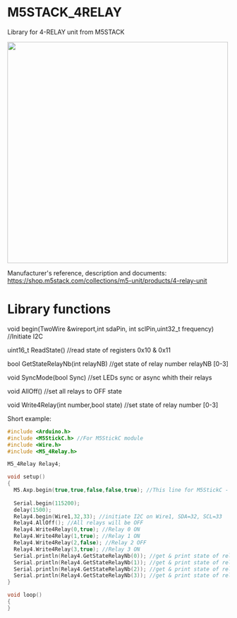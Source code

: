 # M5STACK_4RELAY

Library for 4-RELAY unit from M5STACK

<a href="https://shop.m5stack.com/collections/m5-unit/products/4-relay-unit">
  <img src="https://shop.m5stack.com/cdn/shop/files/1_f75f486a-a5e5-4d05-a42f-c1559137bbac_1200x1200.jpg?v=1684305873" width="500px" />
</a>

Manufacturer's reference, description and documents: https://shop.m5stack.com/collections/m5-unit/products/4-relay-unit

Library functions
=================

void begin(TwoWire &wireport,int sdaPin, int sclPin,uint32_t frequency) //Initiate I2C

uint16_t ReadState() //read state of registers 0x10 & 0x11

bool GetStateRelayNb(int relayNB) //get state of relay number relayNB [0-3]

void SyncMode(bool Sync) //set LEDs sync or async whith their relays

void AllOff() //set all relays to OFF state

void Write4Relay(int number,bool state) //set state of relay number [0-3]

Short example:
```ino
#include <Arduino.h>
#include <M5StickC.h> //For M5StickC module
#include <Wire.h>
#include <M5_4Relay.h>

M5_4Relay Relay4;

void setup()
{
  M5.Axp.begin(true,true,false,false,true); //This line for M5StickC - DCDC1 & RTCvoltage are ON (false) - DCDC1 must be ON for M5StikC
 
  Serial.begin(115200);
  delay(1500);
  Relay4.begin(Wire1,32,33); //initiate I2C on Wire1, SDA=32, SCL=33
  Relay4.AllOff(); //All relays will be OFF
  Relay4.Write4Relay(0,true); //Relay 0 ON
  Relay4.Write4Relay(1,true); //Relay 1 ON
  Relay4.Write4Relay(2,false); //Relay 2 OFF
  Relay4.Write4Relay(3,true); //Relay 3 ON
  Serial.println(Relay4.GetStateRelayNb(0)); //get & print state of relay 0
  Serial.println(Relay4.GetStateRelayNb(1)); //get & print state of relay 1
  Serial.println(Relay4.GetStateRelayNb(2)); //get & print state of relay 2
  Serial.println(Relay4.GetStateRelayNb(3)); //get & print state of relay 3
}

void loop()
{
}
```

